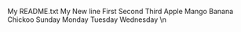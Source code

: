 My README.txt
My New line
First
Second 
Third
Apple
Mango
Banana
Chickoo
Sunday
Monday
Tuesday
Wednesday
\n